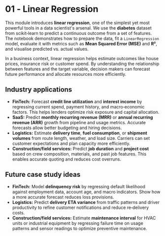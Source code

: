 # 01 ‑ Linear Regression

This module introduces **linear regression**, one of the simplest yet most
powerful tools in a data scientist's arsenal.  We use the **diabetes**
dataset from scikit‑learn to predict a continuous outcome from a set of
features.  The notebook demonstrates how to prepare the data, fit a
`LinearRegression` model, evaluate it with metrics such as **Mean Squared
Error (MSE)** and **R²**, and visualise predicted vs. actual values.

In a business context, linear regression helps estimate outcomes like house
prices, insurance risk or customer spend.  By understanding the relationship
between features and the target variable, decision makers can forecast future
performance and allocate resources more efficiently.

## Industry applications

- **FinTech:** Forecast **credit line utilization** and **interest income** by regressing current spend, payment history, and macro‑economic factors. This helps lenders optimize risk exposure and capital allocation.  
- **SaaS:** Predict **monthly recurring revenue (MRR)** or **annual recurring revenue (ARR)** growth from pipeline and usage metrics. Accurate forecasts allow better budgeting and hiring decisions.  
- **Logistics:** Estimate **delivery time**, **fuel consumption**, or **shipment volumes** from route length, weather, and load size. Carriers can set customer expectations and plan capacity more efficiently.  
- **Construction/field services:** Predict **job duration** and **project cost** based on crew composition, materials, and past job features. This enables accurate quoting and reduces cost overruns.

## Future case study ideas

- **FinTech:** Model **delinquency risk** by regressing default likelihood against employment data, account age, and macro indicators. Show how a more accurate forecast reduces loss provisions.  
- **Logistics:** Predict **delivery ETA variance** from traffic patterns and driver productivity to refine customer notifications and reduce re‑delivery costs.  
- **Construction/field services:** Estimate **maintenance interval** for HVAC units or industrial equipment by regressing failure time on usage patterns and sensor readings to optimize preventive maintenance.
